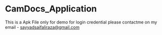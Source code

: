 # CamDocs_Application
 This is a Apk File only for demo for login credential please contactme on my email - sayyadsaifaliraza@gmail.com

